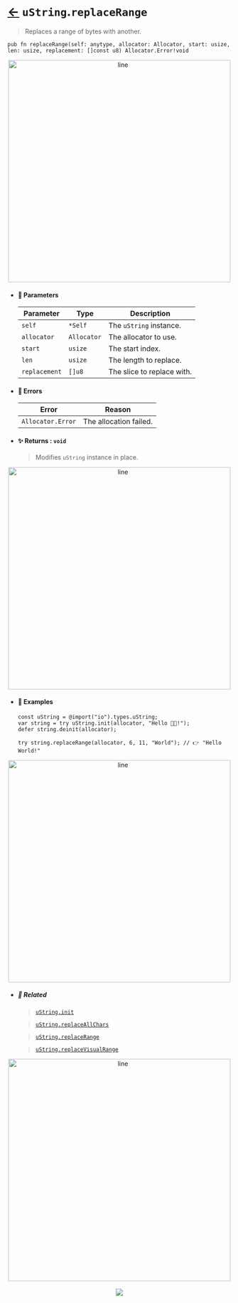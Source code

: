 # [←](../uString.md) `uString`.`replaceRange`

> Replaces a range of bytes with another.

```zig
pub fn replaceRange(self: anytype, allocator: Allocator, start: usize, len: usize, replacement: []const u8) Allocator.Error!void
```


<div align="center">
<img src="https://raw.githubusercontent.com/maysara-elshewehy/io-bench/refs/heads/main/dist/img/md/line.png" alt="line" style="width:500px;"/>
</div>

- #### 🧩 Parameters

    | Parameter     | Type        | Description                |
    | ------------- | ----------- | -------------------------- |
    | `self`        | `*Self`     | The `uString` instance.    |
    | `allocator`   | `Allocator` | The allocator to use.      |
    | `start`       | `usize`     | The start index.           |
    | `len`         | `usize`     | The length to replace.     |
    | `replacement` | `[]u8`      | The slice to replace with. |

- #### 🚫 Errors

    | Error             | Reason                 |
    | ----------------- | ---------------------- |
    | `Allocator.Error` | The allocation failed. |

- #### ✨ Returns : `void`

    > Modifies `uString` instance in place.

<div align="center">
<img src="https://raw.githubusercontent.com/maysara-elshewehy/io-bench/refs/heads/main/dist/img/md/line.png" alt="line" style="width:500px;"/>
</div>

- #### 🧪 Examples

    ```zig
    const uString = @import("io").types.uString;
    var string = try uString.init(allocator, "Hello 👨‍🏭!");
    defer string.deinit(allocator);
    ```

    ```zig
    try string.replaceRange(allocator, 6, 11, "World"); // 👉 "Hello World!"
    ```

<div align="center">
<img src="https://raw.githubusercontent.com/maysara-elshewehy/io-bench/refs/heads/main/dist/img/md/line.png" alt="line" style="width:500px;"/>
</div>

- ##### 🔗 Related

  > [`uString.init`](./init.md)

  > [`uString.replaceAllChars`](./replaceAllChars.md)

  > [`uString.replaceRange`](./replaceRange.md)

  > [`uString.replaceVisualRange`](./replaceVisualRange.md)


<div align="center">
<img src="https://raw.githubusercontent.com/maysara-elshewehy/io-bench/refs/heads/main/dist/img/md/line.png" alt="line" style="width:500px;"/>
</div>

<div align="center"><br>
<a href="https://github.com/maysara-elshewehy"> <img src="https://img.shields.io/badge/Made with ❤️ by-Maysara-orange"/> </a>
</div>